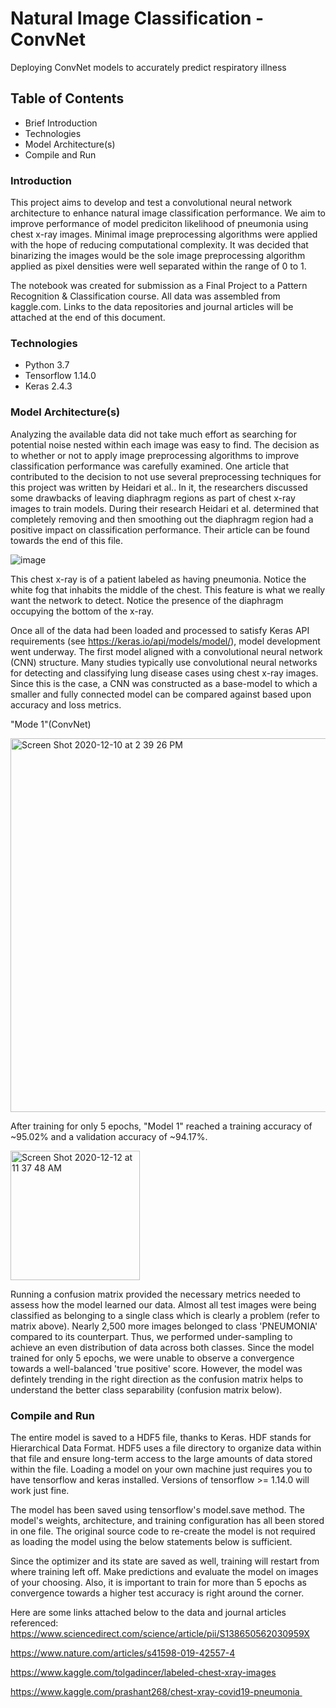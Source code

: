 # Natural Image Classification - ConvNet
Deploying ConvNet models to accurately predict respiratory illness

## Table of Contents 
- Brief Introduction
- Technologies
- Model Architecture(s)
- Compile and Run

### Introduction
This project aims to develop and test a convolutional neural network architecture to enhance natural image classification performance. We aim to improve performance of model prediciton likelihood of pneumonia using chest x-ray images. Minimal image preprocessing algorithms were applied with the hope of reducing computational complexity. It was decided that binarizing the images would be the sole image preprocessing algorithm applied as pixel densities were well separated within the range of 0 to 1. 

The notebook was created for submission as a Final Project to a Pattern Recognition & Classification course. All data was assembled from kaggle.com. Links to the data repositories and journal articles will be attached at the end of this document. 

### Technologies
- Python 3.7
- Tensorflow 1.14.0
- Keras 2.4.3

### Model Architecture(s)
Analyzing the available data did not take much effort as searching for potential noise nested within each image was easy to find. The decision as to whether or not to apply image preprocessing algorithms to improve classification performance was carefully examined. One article that contributed to the decision to not use several preprocessing techniques for this project was written by Heidari et al.. In it, the researchers discussed some drawbacks of leaving diaphragm regions as part of chest x-ray images to train models. During their research Heidari et al. determined that completely removing and then smoothing out the diaphragm region had a positive impact on classification performance. Their article can be found towards the end of this file. 

![image](https://user-images.githubusercontent.com/63656931/101534242-b95ad400-394b-11eb-974a-2d5cb521a890.png)

This chest x-ray is of a patient labeled as having pneumonia. Notice the white fog that inhabits the middle of the chest. This feature is what we really want the network to detect. Notice the presence of the diaphragm occupying the bottom of the x-ray.  

Once all of the data had been loaded and processed to satisfy Keras API requirements (see https://keras.io/api/models/model/), model development went underway. The first model aligned with a convolutional neural network (CNN) structure. Many studies typically use convolutional neural networks for detecting and classifying lung disease cases using chest x-ray images. Since this is the case, a CNN was constructed as a base-model to which a smaller and fully connected model can be compared against based upon accuracy and loss metrics.  

"Mode 1"(ConvNet)

<img width="598" alt="Screen Shot 2020-12-10 at 2 39 26 PM" src="https://user-images.githubusercontent.com/63656931/101821177-77ad6300-3adc-11eb-90cc-570405e932bb.png">

After training for only 5 epochs, "Model 1" reached a training accuracy of ~95.02% and a validation accuracy of ~94.17%. 

<img width="207" alt="Screen Shot 2020-12-12 at 11 37 48 AM" src="https://user-images.githubusercontent.com/63656931/101989491-a52a1600-3c6e-11eb-9802-67230b44a01a.png">

Running a confusion matrix provided the necessary metrics needed to assess how the model learned our data. Almost all test images were being classified as belonging to a single class which is clearly a problem (refer to matrix above). Nearly 2,500 more images belonged to class 'PNEUMONIA' compared to its counterpart. Thus, we performed under-sampling to achieve an even distribution of data across both classes. Since the model trained for only 5 epochs, we were unable to observe a convergence towards a well-balanced 'true positive' score. However, the model was defintely trending in the right direction as the confusion matrix helps to understand the better class separability (confusion matrix below). 



### Compile and Run

The entire model is saved to a HDF5 file, thanks to Keras. HDF stands for Hierarchical Data Format. HDF5 uses a file directory to organize data within that file and ensure long-term access to the large amounts of data stored within the file. Loading a model on your own machine just requires you to have tensorflow and keras installed. Versions of tensorflow >= 1.14.0 will work just fine. 

The model has been saved using tensorflow's model.save method. The model's weights, architecture, and training configuration has all been stored in one file. The original source code to re-create the model is not required as loading the model using the below statements below is sufficient.  

Since the optimizer and its state are saved as well, training will restart from where training left off. Make predictions and evaluate the model on images of your choosing. Also, it is important to train for more than 5 epochs as convergence towards a higher test accuracy is right around the corner.   

Here are some links attached below to the data and journal articles referenced:
https://www.sciencedirect.com/science/article/pii/S138650562030959X

https://www.nature.com/articles/s41598-019-42557-4

https://www.kaggle.com/tolgadincer/labeled-chest-xray-images

https://www.kaggle.com/prashant268/chest-xray-covid19-pneumonia 
